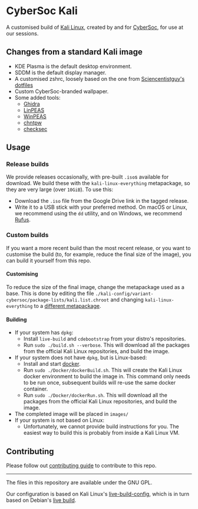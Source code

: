 # CyberSoc Kali

A customised build of [Kali Linux](https://www.kali.org/), created by and for [CyberSoc](https://cybersoc.co.uk/), for use at our sessions.

## Changes from a standard Kali image

- KDE Plasma is the default desktop environment.
- SDDM is the default display manager.
- A customised zshrc, loosely based on the one from [Sciencentistguy's dotfiles](https://github.com/Sciencentistguy/dotfiles)
- Custom CyberSoc-branded wallpaper.
- Some added tools:
  - [Ghidra](https://github.com/NationalSecurityAgency/ghidra)
  - [LinPEAS](https://github.com/carlospolop/privilege-escalation-awesome-scripts-suite/tree/master/linPEAS)
  - [WinPEAS](https://github.com/carlospolop/privilege-escalation-awesome-scripts-suite/tree/master/winPEAS)
  - [chntpw](https://gitlab.com/kalilinux/packages/chntpw)
  - [checksec](https://github.com/slimm609/checksec.sh)

## Usage

### Release builds

We provide releases occasionally, with pre-built `.iso`s available for download. We build these with the `kali-linux-everything` metapackage, so they are very large (over `10GiB`). To use this:

- Download the `.iso` file from the Google Drive link in the tagged release.
- Write it to a USB stick with your preferred method. On macOS or Linux, we recommend using the `dd` utility, and on Windows, we recommend [Rufus](https://rufus.ie/).

### Custom builds

If you want a more recent build than the most recent release, or you want to customise the build (to, for example, reduce the final size of the image), you can build it yourself from this repo.

#### Customising

To reduce the size of the final image, change the metapackage used as a base. This is done by editing the file `./kali-config/variant-cybersoc/package-lists/kali.list.chroot` and changing `kali-linux-everything` to a [different metapackage](https://www.kali.org/docs/general-use/metapackages/).

#### Building

- If your system has `dpkg`:
  - Install `live-build` and `cdebootstrap` from your distro's repositories.
  - Run `sudo ./build.sh --verbose`. This will download all the packages from the official Kali Linux repositories, and build the image.
- If your system does not have `dpkg`, but is Linux-based:
  - Install and start [docker](https://www.docker.com/).
  - Run `sudo ./Docker/dockerBuild.sh`. This will create the Kali Linux docker environment to build the image in. This command only needs to be run once, subsequent builds will re-use the same docker container.
  - Run `sudo ./Docker/dockerRun.sh`. This will download all the packages from the official Kali Linux repositories, and build the image.
- The completed image will be placed in `images/`
- If your system is not based on Linux:
  - Unfortunately, we cannot provide build instructions for you. The easiest way to build this is probably from inside a Kali Linux VM.

## Contributing

Please follow out [contributing guide](./CONTRIBUTING.md) to contribute to this repo.

---

The files in this repository are available under the GNU GPL.

Our configuration is based on Kali Linux's [live-build-config](https://gitlab.com/kalilinux/build-scripts/live-build-config), which is in turn based on Debian's [live build](https://salsa.debian.org/live-team/live-build).
